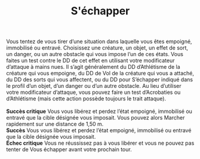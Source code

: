 ﻿---
# ATTENTION : Ne modifiez pas ce fichier
# Ce fichier est généré automatiquement par un script d'après les données du module Foundry VTT officiel et de sa traduction
title: S'échapper
titleEn: Escape
id: SkZAQRkLLkmBQNB9
group: actions
---
<p><span>Vous tentez de vous tirer d’une situation dans laquelle vous êtes empoigné, immobilisé ou entravé. Choisissez une créature, un objet, un effet de sort, un danger, ou un autre obstacle qui vous impose l’un de ces états. Vous faites un test contre le DD de cet effet en utilisant votre modificateur d’attaque à mains nues. Il s’agit généralement du DD d’Athlétisme de la créature qui vous empoigne, du DD de Vol de la créature qui vous a attaché, du DD des sorts qui vous affectent, ou du DD pour S’échapper indiqué dans le profil d’un objet, d’un danger ou d’un autre obstacle. Au lieu d’utiliser votre modificateur d’attaque, vous pouvez faire un test d’Acrobaties ou d’Athlétisme (mais cette action possède toujours le trait attaque).<br><br><strong>Succès critique</strong> Vous vous libérez et perdez l’état empoigné, immobilisé ou entravé que la cible désignée vous imposait. Vous pouvez alors Marcher rapidement sur une distance de 1,50 m.<br><strong>Succès</strong> Vous vous libérez et perdez l’état empoigné, immobilisé ou entravé que la cible désignée vous imposait.<br><strong>Échec critique</strong> Vous ne réussissez pas à vous libérer et vous ne pouvez pas tenter de Vous échapper avant votre prochain tour.&nbsp;</span></p>
